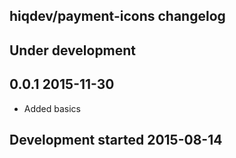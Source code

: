 hiqdev/payment-icons changelog
------------------------------

## Under development


## 0.0.1 2015-11-30

- Added basics

## Development started 2015-08-14

